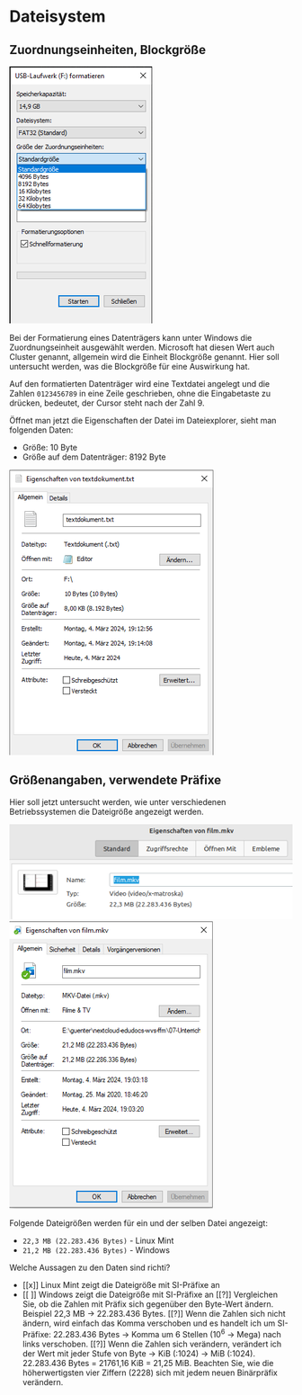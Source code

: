 <!--
author:   Günter Dannoritzer
email:    g.dannoritzer@wvs-ffm.de
version:  0.1.0
date:     04.03.2024
language: de
narrator: Deutsch Female

comment:  Dateisytem, NTFS, Linux

logo:     02_img/logo-dateisystem.png

tags:     LiaScript, Lernfeld_2, Fachinformatiker, Dateisystem

link:     https://cdn.jsdelivr.net/chartist.js/latest/chartist.min.css

script:   https://cdn.jsdelivr.net/chartist.js/latest/chartist.min.js

-->

# Dateisystem



## Zuordnungseinheiten, Blockgröße

![Dateisystem formatieren; Zuordnungseinheit](02_img/lf02_ds_format-zuordnungseinheiten.png)

Bei der Formatierung eines Datenträgers kann unter Windows die Zuordnungseinheit ausgewählt werden. Microsoft hat diesen Wert auch Cluster genannt, allgemein wird die Einheit Blockgröße genannt. Hier soll untersucht werden, was die Blockgröße für eine Auswirkung hat.

Auf den formatierten Datenträger wird eine Textdatei angelegt und die Zahlen `0123456789` in eine Zeile geschrieben, ohne die Eingabetaste zu drücken, bedeutet, der Cursor steht nach der Zahl 9.

Öffnet man jetzt die Eigenschaften der Datei im Dateiexplorer, sieht man folgenden Daten:

 * Größe: 10 Byte
 * Größe auf dem Datenträger: 8192 Byte

![Größe der Datei, größe auf dem Datenträger](02_img/lf02_ds_dateigroesse-ze-8192.png)

## Größenangaben, verwendete Präfixe

Hier soll jetzt untersucht werden, wie unter verschiedenen Betriebssystemen die Dateigröße angezeigt werden.

![Dateigröße im Dateiexplorer von Linux Mint](02_img/lf02_ds_film-eigenschaften-linux-mint.png)
![Dateigröße im Dateiexplorer von Windows](02_img/lf02_ds_film-eigenschaften-win-explorer.png)

Folgende Dateigrößen werden für ein und der selben Datei angezeigt:

 * `22,3 MB (22.283.436 Bytes)` - Linux Mint
 * `21,2 MB (22.283.436 Bytes)` - Windows

Welche Aussagen zu den Daten sind richti?

 * [[x]] Linux Mint zeigt die Dateigröße mit SI-Präfixe an
 * [[ ]] Windows zeigt die Dateigröße mit SI-Präfixe an
   [[?]] Vergleichen Sie, ob die Zahlen mit Präfix sich gegenüber den Byte-Wert ändern. Beispiel 22,3 MB -> 22.283.436 Bytes.
   [[?]] Wenn die Zahlen sich nicht ändern, wird einfach das Komma verschoben und es handelt ich um SI-Präfixe: 22.283.436 Bytes -> Komma um 6 Stellen ($10^6$ -> Mega) nach links verschoben.
   [[?]] Wenn die Zahlen sich verändern, verändert ich der Wert mit jeder Stufe von Byte -> KiB (:1024) -> MiB (:1024). 22.283.436 Bytes = 21761,16 KiB = 21,25 MiB. Beachten Sie, wie die höherwertigsten vier Ziffern (2228) sich mit jedem neuen Binärpräfix verändern.


